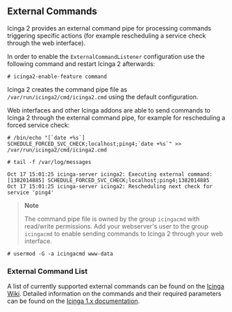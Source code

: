 ## External Commands

Icinga 2 provides an external command pipe for processing commands
triggering specific actions (for example rescheduling a service check
through the web interface).

In order to enable the `ExternalCommandListener` configuration use the
following command and restart Icinga 2 afterwards:

    # icinga2-enable-feature command

Icinga 2 creates the command pipe file as `/var/run/icinga2/cmd/icinga2.cmd`
using the default configuration.

Web interfaces and other Icinga addons are able to send commands to
Icinga 2 through the external command pipe, for example for rescheduling
a forced service check:

    # /bin/echo "[`date +%s`] SCHEDULE_FORCED_SVC_CHECK;localhost;ping4;`date +%s`" >> /var/run/icinga2/cmd/icinga2.cmd

    # tail -f /var/log/messages

    Oct 17 15:01:25 icinga-server icinga2: Executing external command: [1382014885] SCHEDULE_FORCED_SVC_CHECK;localhost;ping4;1382014885
    Oct 17 15:01:25 icinga-server icinga2: Rescheduling next check for service 'ping4'

> **Note**
>
> The command pipe file is owned by the group `icingacmd` with read/write
> permissions. Add your webserver's user to the group `icingacmd` to
> enable sending commands to Icinga 2 through your web interface.

    # usermod -G -a icingacmd www-data



### External Command List

A list of currently supported external commands can be found on the
[Icinga Wiki](https://wiki.icinga.org/display/icinga2/External+Commands).
Detailed information on the commands and their required parameters can be found
on the [Icinga 1.x documentation](http://docs.icinga.org/latest/en/extcommands2.html).
